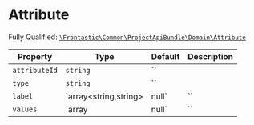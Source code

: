 #  Attribute

Fully Qualified: [`\Frontastic\Common\ProjectApiBundle\Domain\Attribute`](../../../../src/php/ProjectApiBundle/Domain/Attribute.php)



Property|Type|Default|Description
--------|----|-------|-----------
`attributeId`|`string`|``|
`type`|`string`|``|
`label`|`array<string,string>|null`|``|
`values`|`array|null`|``|

